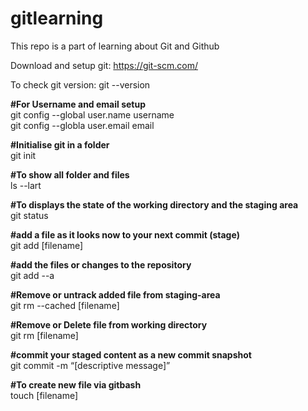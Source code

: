 # gitlearning
This repo is a part of learning about Git and Github

Download and setup git:     https://git-scm.com/

To check git version: git --version

<b>#For Username and email setup</b><br>
git config --global user.name username<br>
git config --globla user.email email<br>

<b>#Initialise git in a folder</b><br>
git init 

<b>#To show all folder and files</b><br>
ls --lart

<b>#To displays the state of the working directory and the staging area</b><br>
git status

<b>#add a file as it looks now to your next commit (stage)</b><br>
git add [filename]

<b>#add the files or changes to the repository</b><br>
git add --a

<b>#Remove or untrack added file from staging-area</b><br>
git rm --cached [filename]

<b>#Remove or Delete file from working directory</b><br>
git rm [filename]

<b>#commit your staged content as a new commit snapshot</b><br>
git commit -m “[descriptive message]”

<b>#To create new file via gitbash</b><br>
touch [filename]
